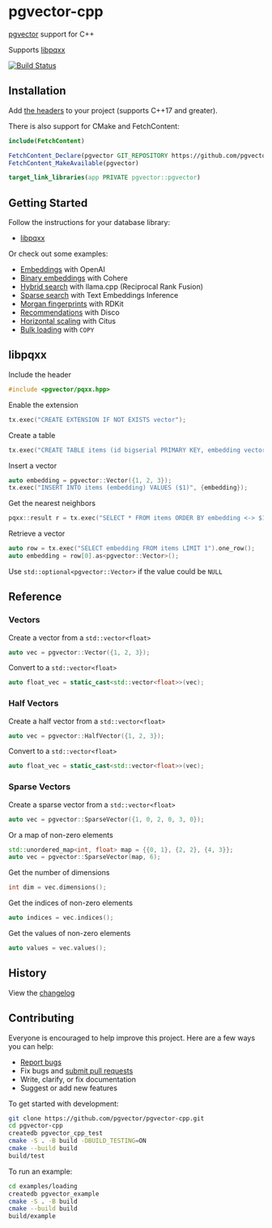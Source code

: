 # pgvector-cpp

[pgvector](https://github.com/pgvector/pgvector) support for C++

Supports [libpqxx](https://github.com/jtv/libpqxx)

[![Build Status](https://github.com/pgvector/pgvector-cpp/actions/workflows/build.yml/badge.svg)](https://github.com/pgvector/pgvector-cpp/actions)

## Installation

Add [the headers](https://github.com/pgvector/pgvector-cpp/tree/v0.2.4/include) to your project (supports C++17 and greater).

There is also support for CMake and FetchContent:

```cmake
include(FetchContent)

FetchContent_Declare(pgvector GIT_REPOSITORY https://github.com/pgvector/pgvector-cpp.git GIT_TAG v0.2.4)
FetchContent_MakeAvailable(pgvector)

target_link_libraries(app PRIVATE pgvector::pgvector)
```

## Getting Started

Follow the instructions for your database library:

- [libpqxx](#libpqxx)

Or check out some examples:

- [Embeddings](https://github.com/pgvector/pgvector-cpp/blob/master/examples/openai/example.cpp) with OpenAI
- [Binary embeddings](https://github.com/pgvector/pgvector-cpp/blob/master/examples/cohere/example.cpp) with Cohere
- [Hybrid search](https://github.com/pgvector/pgvector-cpp/blob/master/examples/hybrid/example.cpp) with llama.cpp (Reciprocal Rank Fusion)
- [Sparse search](https://github.com/pgvector/pgvector-cpp/blob/master/examples/sparse/example.cpp) with Text Embeddings Inference
- [Morgan fingerprints](https://github.com/pgvector/pgvector-cpp/blob/master/examples/rdkit/example.cpp) with RDKit
- [Recommendations](https://github.com/pgvector/pgvector-cpp/blob/master/examples/disco/example.cpp) with Disco
- [Horizontal scaling](https://github.com/pgvector/pgvector-cpp/blob/master/examples/citus/example.cpp) with Citus
- [Bulk loading](https://github.com/pgvector/pgvector-cpp/blob/master/examples/loading/example.cpp) with `COPY`

## libpqxx

Include the header

```cpp
#include <pgvector/pqxx.hpp>
```

Enable the extension

```cpp
tx.exec("CREATE EXTENSION IF NOT EXISTS vector");
```

Create a table

```cpp
tx.exec("CREATE TABLE items (id bigserial PRIMARY KEY, embedding vector(3))");
```

Insert a vector

```cpp
auto embedding = pgvector::Vector({1, 2, 3});
tx.exec("INSERT INTO items (embedding) VALUES ($1)", {embedding});
```

Get the nearest neighbors

```cpp
pqxx::result r = tx.exec("SELECT * FROM items ORDER BY embedding <-> $1 LIMIT 5", {embedding});
```

Retrieve a vector

```cpp
auto row = tx.exec("SELECT embedding FROM items LIMIT 1").one_row();
auto embedding = row[0].as<pgvector::Vector>();
```

Use `std::optional<pgvector::Vector>` if the value could be `NULL`

## Reference

### Vectors

Create a vector from a `std::vector<float>`

```cpp
auto vec = pgvector::Vector({1, 2, 3});
```

Convert to a `std::vector<float>`

```cpp
auto float_vec = static_cast<std::vector<float>>(vec);
```

### Half Vectors

Create a half vector from a `std::vector<float>`

```cpp
auto vec = pgvector::HalfVector({1, 2, 3});
```

Convert to a `std::vector<float>`

```cpp
auto float_vec = static_cast<std::vector<float>>(vec);
```

### Sparse Vectors

Create a sparse vector from a `std::vector<float>`

```cpp
auto vec = pgvector::SparseVector({1, 0, 2, 0, 3, 0});
```

Or a map of non-zero elements

```cpp
std::unordered_map<int, float> map = {{0, 1}, {2, 2}, {4, 3}};
auto vec = pgvector::SparseVector(map, 6);
```

Get the number of dimensions

```cpp
int dim = vec.dimensions();
```

Get the indices of non-zero elements

```cpp
auto indices = vec.indices();
```

Get the values of non-zero elements

```cpp
auto values = vec.values();
```

## History

View the [changelog](https://github.com/pgvector/pgvector-cpp/blob/master/CHANGELOG.md)

## Contributing

Everyone is encouraged to help improve this project. Here are a few ways you can help:

- [Report bugs](https://github.com/pgvector/pgvector-cpp/issues)
- Fix bugs and [submit pull requests](https://github.com/pgvector/pgvector-cpp/pulls)
- Write, clarify, or fix documentation
- Suggest or add new features

To get started with development:

```sh
git clone https://github.com/pgvector/pgvector-cpp.git
cd pgvector-cpp
createdb pgvector_cpp_test
cmake -S . -B build -DBUILD_TESTING=ON
cmake --build build
build/test
```

To run an example:

```sh
cd examples/loading
createdb pgvector_example
cmake -S . -B build
cmake --build build
build/example
```
